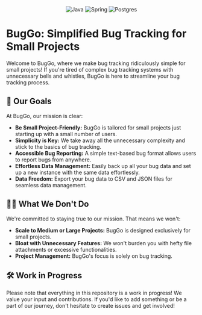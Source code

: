 <center>
  <img src="https://img.shields.io/badge/java-%23ed8b00.svg?logo=openjdk&logoColor=white&style=for-the-badge" alt="Java" /> 
  <img src="https://img.shields.io/badge/spring-%236db33f.svg?logo=spring&logoColor=white&style=for-the-badge" alt="Spring" /> 
  <img src="https://img.shields.io/badge/Postgres-%23336791.svg?logo=postgresql&logoColor=white&style=for-the-badge" alt="Postgres" />
</center>

# BugGo: Simplified Bug Tracking for Small Projects

Welcome to BugGo, where we make bug tracking ridiculously simple for small projects! If you're tired of complex bug tracking systems with unnecessary bells and whistles, BugGo is here to streamline your bug tracking process.

## 🚀 Our Goals

At BugGo, our mission is clear:

- **Be Small Project-Friendly:** BugGo is tailored for small projects just starting up with a small number of users.
- **Simplicity is Key:** We take away all the unnecessary complexity and stick to the basics of bug tracking.
- **Accessible Bug Reporting:** A simple text-based bug format allows users to report bugs from anywhere.
- **Effortless Data Management:** Easily back up all your bug data and set up a new instance with the same data effortlessly.
- **Data Freedom:** Export your bug data to CSV and JSON files for seamless data management.

## 🙅‍♂️ What We Don't Do

We're committed to staying true to our mission. That means we won't:

- **Scale to Medium or Large Projects:** BugGo is designed exclusively for small projects.
- **Bloat with Unnecessary Features:** We won't burden you with hefty file attachments or excessive functionalities.
- **Project Management:** BugGo's focus is solely on bug tracking.

## 🛠️ Work in Progress

Please note that everything in this repository is a work in progress! We value your input and contributions. If you'd like to add something or be a part of our journey, don't hesitate to create issues and get involved!